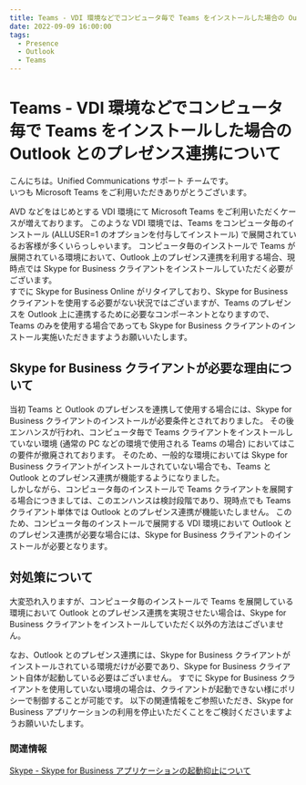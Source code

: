 ```yaml
---
title: Teams - VDI 環境などでコンピュータ毎で Teams をインストールした場合の Outlook とのプレゼンス連携について
date: 2022-09-09 16:00:00
tags:
  - Presence
  - Outlook
  - Teams
---
```


# Teams - VDI 環境などでコンピュータ毎で Teams をインストールした場合の Outlook とのプレゼンス連携について

こんにちは。Unified Communications サポート チームです。  
いつも Microsoft Teams をご利用いただきありがとうございます。  

AVD などをはじめとする VDI 環境にて Microsoft Teams をご利用いただくケースが増えております。
このような VDI 環境では、Teams をコンピュータ毎のインストール (ALLUSER=1 のオプションを付与してインストール) で展開されているお客様が多くいらっしゃいます。
コンピュータ毎のインストールで Teams が展開されている環境において、Outlook 上のプレゼンス連携を利用する場合、現時点では Skype for Business クライアントをインストールしていただく必要がございます。  
すでに Skype for Business Online がリタイアしており、Skype for Business クライアントを使用する必要がない状況ではございますが、Teams のプレゼンスを Outlook 上に連携するために必要なコンポーネントとなりますので、Teams のみを使用する場合であっても Skype for Business クライアントのインストール実施いただきますようお願いいたします。  

## Skype for Business クライアントが必要な理由について
当初 Teams と Outlook のプレゼンスを連携して使用する場合には、Skype for Business クライアントのインストールが必要条件とされておりました。
その後エンハンスが行われ、コンピュータ毎で Teams クライアントをインストールしていない環境 (通常の PC などの環境で使用される Teams の場合) においてはこの要件が撤廃されております。
そのため、一般的な環境においては Skype for Business クライアントがインストールされていない場合でも、Teams と Outlook とのプレゼンス連携が機能するようになりました。  
しかしながら、コンピュータ毎のインストールで Teams クライアントを展開する場合につきましては、このエンハンスは検討段階であり、現時点でも Teams クライアント単体では Outlook とのプレゼンス連携が機能いたしません。
このため、コンピュータ毎のインストールで展開する VDI 環境において Outlook とのプレゼンス連携が必要な場合には、Skype for Business クライアントのインストールが必要となります。  

## 対処策について
大変恐れ入りますが、コンピュータ毎のインストールで Teams を展開している環境において Outlook とのプレゼンス連携を実現させたい場合は、Skype for Business クライアントをインストールしていただく以外の方法はございません。  

なお、Outlook とのプレゼンス連携には、Skype for Business クライアントがインストールされている環境だけが必要であり、Skype for Business クライアント自体が起動している必要はございません。
すでに Skype for Business クライアントを使用していない環境の場合は、クライアントが起動できない様にポリシーで制御することが可能です。
以下の関連情報をご参照いただき、Skype for Business アプリケーションの利用を停止いただくことをご検討くださいますようお願いいたします。  

### 関連情報
[Skype - Skype for Business アプリケーションの起動抑止について](https://jpucsupport.github.io/blog/Skype%20for%20business/Skype%20-%20Skype%20for%20Business%20%E3%82%A2%E3%83%97%E3%83%AA%E3%82%B1%E3%83%BC%E3%82%B7%E3%83%A7%E3%83%B3%E3%81%AE%E8%B5%B7%E5%8B%95%E6%8A%91%E6%AD%A2%E3%81%AB%E3%81%A4%E3%81%84%E3%81%A6/)